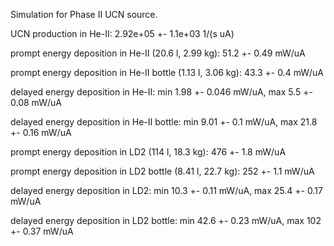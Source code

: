 Simulation for Phase II UCN source.

UCN production in He-II:
2.92e+05 +- 1.1e+03 1/(s uA)

prompt energy deposition in He-II (20.6 l, 2.99 kg):
51.2 +- 0.49 mW/uA

prompt energy deposition in He-II bottle (1.13 l, 3.06 kg):
43.3 +- 0.4 mW/uA

delayed energy deposition in He-II:
min 1.98 +- 0.046 mW/uA, max 5.5 +- 0.08 mW/uA

delayed energy deposition in He-II bottle:
min 9.01 +- 0.1 mW/uA, max 21.8 +- 0.16 mW/uA

prompt energy deposition in LD2 (114 l, 18.3 kg):
476 +- 1.8 mW/uA

prompt energy deposition in LD2 bottle (8.41 l, 22.7 kg):
252 +- 1.1 mW/uA

delayed energy deposition in LD2:
min 10.3 +- 0.11 mW/uA, max 25.4 +- 0.17 mW/uA

delayed energy deposition in LD2 bottle:
min 42.6 +- 0.23 mW/uA, max 102 +- 0.37 mW/uA

